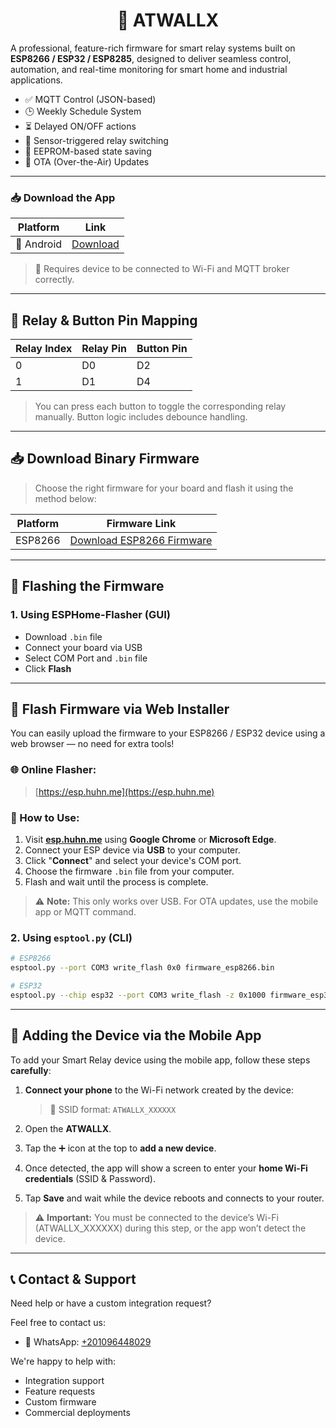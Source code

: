 <h1 align="center">🔌 ATWALLX</h1>

A professional, feature-rich firmware for smart relay systems built on **ESP8266 / ESP32 / ESP8285**, designed to deliver seamless control, automation, and real-time monitoring for smart home and industrial applications.



- ✅ MQTT Control (JSON-based)
- 🕒 Weekly Schedule System
- ⏳ Delayed ON/OFF actions
- 🧲 Sensor-triggered relay switching
- 🧠 EEPROM-based state saving
- 📶 OTA (Over-the-Air) Updates
----
### 📥 Download the App

| Platform | Link |
|----------|------|
| 📱 Android | [Download](https://github.com/ARDUTECH0/smart-home/raw/refs/heads/main/app-release.apk) |


> 🔑 Requires device to be connected to Wi-Fi and MQTT broker correctly.

---

## 🧮 Relay & Button Pin Mapping

| Relay Index | Relay Pin | Button Pin |
|-------------|-----------|------------|
| 0           | D0        | D2         |
| 1           | D1        | D4         |

> You can press each button to toggle the corresponding relay manually. Button logic includes debounce handling.

---
## 📥 Download Binary Firmware

> Choose the right firmware for your board and flash it using the method below:

| Platform | Firmware Link |
|----------|----------------|
| ESP8266  | [Download ESP8266 Firmware](https://github.com/YourUsername/smart-relay-scheduler/releases/download/v1.0.4/firmware_esp8266.bin) |

---

## 🚀 Flashing the Firmware

### 1. Using ESPHome-Flasher (GUI)
- Download `.bin` file
- Connect your board via USB
- Select COM Port and `.bin` file
- Click **Flash**
---

## 🔄 Flash Firmware via Web Installer

You can easily upload the firmware to your ESP8266 / ESP32 device using a web browser — no need for extra tools!

### 🌐 Online Flasher:
> [https://esp.huhn.me](https://esp.huhn.me)

### 🧭 How to Use:

1. Visit **[esp.huhn.me](https://esp.huhn.me)** using **Google Chrome** or **Microsoft Edge**.
2. Connect your ESP device via **USB** to your computer.
3. Click "**Connect**" and select your device's COM port.
4. Choose the firmware `.bin` file from your computer.
5. Flash and wait until the process is complete.

> ⚠️ **Note:** This only works over USB. For OTA updates, use the mobile app or MQTT command.

### 2. Using `esptool.py` (CLI)
```bash
# ESP8266
esptool.py --port COM3 write_flash 0x0 firmware_esp8266.bin

# ESP32
esptool.py --chip esp32 --port COM3 write_flash -z 0x1000 firmware_esp32.bin
```
---

## 📲 Adding the Device via the Mobile App

To add your Smart Relay device using the mobile app, follow these steps **carefully**:

1. **Connect your phone** to the Wi-Fi network created by the device:  
   > 📶 SSID format: `ATWALLX_XXXXXX`

2. Open the **ATWALLX**.

3. Tap the ➕ icon at the top to **add a new device**.

4. Once detected, the app will show a screen to enter your **home Wi-Fi credentials** (SSID & Password).

5. Tap **Save** and wait while the device reboots and connects to your router.

> ⚠️ **Important:** You must be connected to the device’s Wi-Fi (ATWALLX_XXXXXX) during this step, or the app won’t detect the device.
---
## 📞 Contact & Support

Need help or have a custom integration request?

Feel free to contact us:

- 💬 WhatsApp: [+201096448029](https://wa.me/201096448029)

We're happy to help with:
- Integration support
- Feature requests
- Custom firmware
- Commercial deployments

